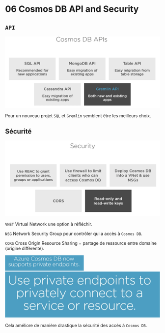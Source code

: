 # 06 Cosmos DB API and Security

## `API`

<img src="assets/Screenshot 2020-07-22 at 11.28.58.png" alt="Screenshot 2020-07-22 at 11.28.58" style="zoom:50%;" />

Pour un nouveau projet `SQL` et `Gremlin` semblent être les meilleurs choix.



## Sécurité

<img src="assets/Screenshot 2020-07-22 at 11.42.39.png" alt="Screenshot 2020-07-22 at 11.42.39" style="zoom:50%;" />

`VNET` Virtual Network une option à réfléchir.

`NSG` Network Security Group pour contrôler qui a accès à `Cosmos DB`.

`CORS` Cross Origin Resource Sharing = partage de ressource entre domaine (origine différente).

<img src="assets/Screenshot 2020-07-22 at 11.46.22.png" alt="Screenshot 2020-07-22 at 11.46.22" style="zoom: 25%;" />

<img src="assets/Screenshot 2020-07-22 at 11.53.52.png" alt="Screenshot 2020-07-22 at 11.53.52" style="zoom:50%;" />

Cela améliore de manière drastique la sécurité des accès à `Cosmos DB`.

